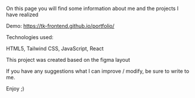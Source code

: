 On this page you will find some information about me and the projects I have realized

Demo: https://tk-frontend.github.io/portfolio/

Technologies used:

HTML5, Tailwind CSS, JavaScript, React

This project was created based on the figma layout

If you have any suggestions what I can improve / modify, be sure to write to me.

Enjoy ;)
